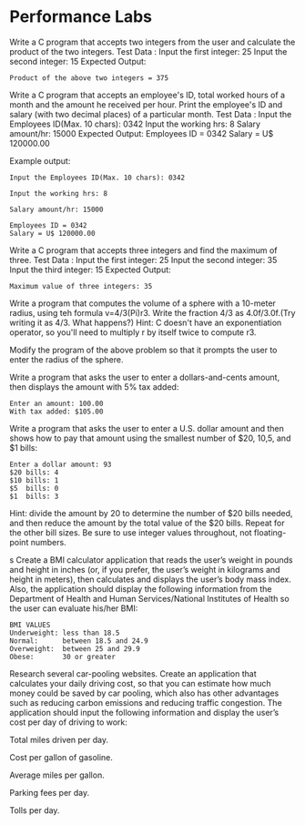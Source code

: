 
# Performance Labs

Write a C program that accepts two integers from the user and calculate the product of the two integers. 
Test Data :
Input the first integer: 25
Input the second integer: 15
Expected Output:
```
Product of the above two integers = 375
```
Write a C program that accepts an employee's ID, total worked hours of a month and the amount he received per hour. Print the employee's ID and salary (with two decimal places) of a particular month. 
Test Data :
Input the Employees ID(Max. 10 chars): 0342
Input the working hrs: 8
Salary amount/hr: 15000
Expected Output:
Employees ID = 0342
Salary = U$ 120000.00

Example output:
```
Input the Employees ID(Max. 10 chars): 0342                            
                                                                       
Input the working hrs: 8                                               
                                                                       
Salary amount/hr: 15000                                                
                                                                       
Employees ID = 0342                                                    
Salary = U$ 120000.00 
```
Write a C program that accepts three integers and find the maximum of three. 
Test Data :
Input the first integer: 25
Input the second integer: 35
Input the third integer: 15
Expected Output:
```
Maximum value of three integers: 35
```
Write a program that computes the volume of a sphere with a 10-meter radius, using teh formula v=4/3(Pi)r3. Write the fraction 4/3 as 4.0f/3.0f.(Try writing it as 4/3. What happens?) Hint: C doesn't have an exponentiation operator, so you'll need to multiply r by itself twice to compute r3.

Modify the program of the above problem so that it prompts the user to enter the radius of the sphere.


Write a program that asks the user to enter a dollars-and-cents amount, then displays the amount with 5% tax added:
```
Enter an amount: 100.00
With tax added: $105.00
```
Write a program that asks the user to enter a U.S. dollar amount and then shows how to pay that amount using the smallest number of $20, $10,$5, and $1 bills:

```
Enter a dollar amount: 93
$20 bills: 4
$10 bills: 1
$5  bills: 0
$1  bills: 3
```
Hint: divide the amount by 20 to determine the number of $20 bills needed, and then reduce the amount by the total value of the $20 bills. Repeat for the other bill sizes. Be sure to use integer values throughout, not floating-point numbers. 

s
Create a BMI calculator application that reads the user’s weight in pounds and height in inches (or, if you prefer, the user’s weight in kilograms and height in meters), then calculates and displays the user’s body mass index. Also, the application should display the following information from the Department of Health and Human Services/National Institutes of Health so the user can evaluate his/her BMI:
```
BMI VALUES
Underweight: less than 18.5
Normal:      between 18.5 and 24.9
Overweight:  between 25 and 29.9
Obese:       30 or greater
```
Research several car-pooling websites. Create an application that calculates your daily driving cost, so that you can estimate how much money could be saved by car pooling, which also has other advantages such as reducing carbon emissions and reducing traffic congestion. The application should input the following information and display the user’s cost per day of driving to work:

Total miles driven per day.

Cost per gallon of gasoline.

Average miles per gallon.

Parking fees per day.

Tolls per day.






